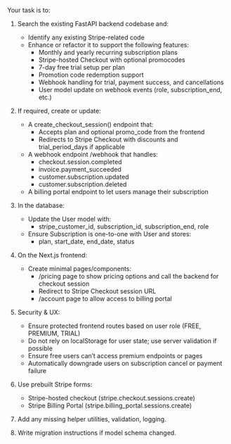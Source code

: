 Your task is to:

1. Search the existing FastAPI backend codebase and:
   - Identify any existing Stripe-related code
   - Enhance or refactor it to support the following features:
     - Monthly and yearly recurring subscription plans
     - Stripe-hosted Checkout with optional promocodes
     - 7-day free trial setup per plan
     - Promotion code redemption support
     - Webhook handling for trial, payment success, and cancellations
     - User model update on webhook events (role, subscription_end, etc.)

2. If required, create or update:
   - A create_checkout_session() endpoint that:
     - Accepts plan and optional promo_code from the frontend
     - Redirects to Stripe Checkout with discounts and trial_period_days if applicable
   - A webhook endpoint /webhook that handles:
     - checkout.session.completed
     - invoice.payment_succeeded
     - customer.subscription.updated
     - customer.subscription.deleted
   - A billing portal endpoint to let users manage their subscription

3. In the database:
   - Update the User model with:
     - stripe_customer_id, subscription_id, subscription_end, role
   - Ensure Subscription is one-to-one with User and stores:
     - plan, start_date, end_date, status

4. On the Next.js frontend:
   - Create minimal pages/components:
     - /pricing page to show pricing options and call the backend for checkout session
     - Redirect to Stripe Checkout session URL
     - /account page to allow access to billing portal

5. Security & UX:
   - Ensure protected frontend routes based on user role (FREE, PREMIUM, TRIAL)
   - Do not rely on localStorage for user state; use server validation if possible
   - Ensure free users can’t access premium endpoints or pages
   - Automatically downgrade users on subscription cancel or payment failure

6. Use prebuilt Stripe forms:
   - Stripe-hosted checkout (stripe.checkout.sessions.create)
   - Stripe Billing Portal (stripe.billing_portal.sessions.create)

7. Add any missing helper utilities, validation, logging.

8. Write migration instructions if model schema changed.